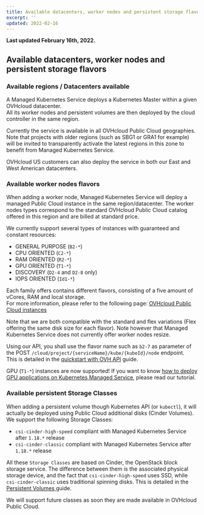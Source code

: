 ```yaml
---
title: Available datacenters, worker nodes and persistent storage flavors
excerpt: ''
updated: 2022-02-16
---
```


**Last updated February 16th, 2022.**

## Available datacenters, worker nodes and persistent storage flavors

### Available regions / Datacenters available

A Managed Kubernetes Service deploys a Kubernetes Master within a given OVHcloud datacenter.  
All its worker nodes and persistent volumes are then deployed by the cloud controller in the same region.

Currently the service is available in all OVHcloud Public Cloud geographies.
Note that projects with older regions (such as SBG1 or GRA1 for example) will be invited to transparently activate the latest regions in this zone to benefit from Managed Kubernetes Service.

OVHcloud US customers can also deploy the service in both our East and West American datacenters. 

### Available worker nodes flavors

When adding a worker node, Managed Kubernetes Service will deploy a managed Public Cloud instance in the same region/datacenter. The worker nodes types correspond to the standard OVHcloud Public Cloud catalog offered in this region and are billed at standard price.

We currently support several types of instances with guaranteed and constant resources:

* GENERAL PURPOSE (`B2-*`)
* CPU ORIENTED (`C2-*`)
* RAM ORIENTED (`R2-*`)
* GPU ORIENTED (`T1-*`)
* DISCOVERY (`D2-4` and `D2-8` only)
* IOPS ORIENTED (`Id1-*`)

Each family offers contains different flavors, consisting of a five amount of vCores, RAM and local storage.  
For more information, please refer to the following page: [OVHcloud Public Cloud instances](https://www.ovhcloud.com/en-ca/public-cloud/prices/)

Note that we are both compatible with the standard and flex variations (Flex offering the same disk size for each flavor).
Note however that Managed Kubernetes Service does not currently offer worker nodes resize.  

Using our API, you shall use the flavor name such as `b2-7` as parameter of the POST `/cloud/project/{serviceName}/kube/{kubeId}/node` endpoint.  
This is detailed in the [quickstart with OVH API](/pages/public_cloud/containers_orchestration/managed_kubernetes/deploying-hello-world-ovh-api) guide.

GPU (`T1-*`) instances are now supported! If you want to know [how to deploy GPU applications on Kubernetes Managed Service](/pages/public_cloud/containers_orchestration/managed_kubernetes/deploying-gpu-application), please read our tutorial.

### Available persistent Storage Classes

When adding a persistent volume though Kubernetes API (or `kubectl`), it will actually be deployed using Public Cloud additional disks (Cinder Volumes). We support the following Storage Classes:

* `csi-cinder-high-speed` compliant with Managed Kubernetes Service after `1.18.*` release
* `csi-cinder-classic` compliant with Managed Kubernetes Service after `1.18.*` release

All these `Storage Classes` are based on Cinder, the OpenStack block storage service. The difference between them is the associated physical storage device, and the fact that `csi-cinder-high-speed` uses SSD, while `csi-cinder-classic` uses traditional spinning disks. This is detailed in the [Persistent Volumes ](/pages/public_cloud/containers_orchestration/managed_kubernetes/persistent-volumes-on-ovh-managed-kubernetes) guide.

We will support future classes as soon they are made available in OVHcloud Public Cloud.
